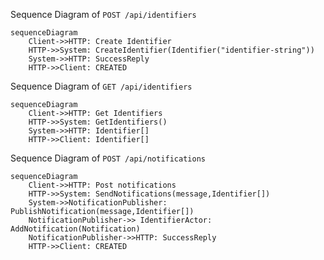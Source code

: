 Sequence Diagram of `POST /api/identifiers`

```mermaid
sequenceDiagram
    Client->>HTTP: Create Identifier 
    HTTP->>System: CreateIdentifier(Identifier("identifier-string"))
    System->>HTTP: SuccessReply
    HTTP->>Client: CREATED
 ```

Sequence Diagram of `GET /api/identifiers`

```mermaid
sequenceDiagram
    Client->>HTTP: Get Identifiers 
    HTTP->>System: GetIdentifiers()
    System->>HTTP: Identifier[]
    HTTP->>Client: Identifier[]
 ```

Sequence Diagram of `POST /api/notifications`

```mermaid
sequenceDiagram
    Client->>HTTP: Post notifications 
    HTTP->>System: SendNotifications(message,Identifier[])
    System->>NotificationPublisher: PublishNotification(message,Identifier[])
    NotificationPublisher->> IdentifierActor: AddNotification(Notification)
    NotificationPublisher->>HTTP: SuccessReply  
    HTTP->>Client: CREATED
 ```